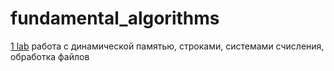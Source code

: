 # fundamental_algorithms

[1 lab](29-09-22) работа с динамической памятью, строками, системами счисления, обработка файлов
